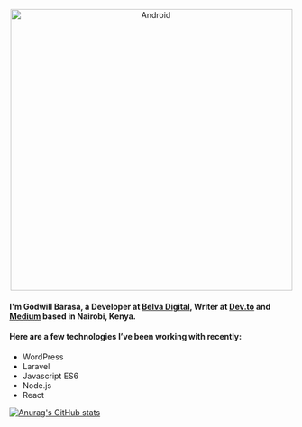 <p align="center"><img align="center" alt="Android" width="500" src="https://media0.giphy.com/media/3ornk57KwDXf81rjWM/giphy.gif?cid=ecf05e47x777egle4xcdn81kjgj8z4n5hf3c7tqto494ealy&rid=giphy.gif&ct=g"/></p>

#### I'm Godwill Barasa,  a Developer at [Belva Digital](https://belvadigital.com/), Writer at [Dev.to](https://dev.to/godwillb) and [Medium](https://medium.com/@iamgodwillb) based in Nairobi, Kenya. 

#### Here are a few technologies I’ve been working with recently:

- WordPress
- Laravel
- Javascript ES6 
- Node.js
- React

[![Anurag's GitHub stats](https://github-readme-stats.vercel.app/api?username=GodwillB&show_icons=true&theme=radical)](https://github.com/anuraghazra/github-readme-stats)
